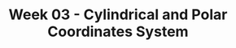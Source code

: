 ---
title: Week 03 - Cylindrical and Polar Coordinates System
contents:
  - date: 2024-01-28
    items:
      - type: lecture
        topics:
          - Set 04 Problem 03/005
          - Cylindrical polar coordinates
      - type: problem_set
        title: Set 05 - Cylindrical polar coordinates
        description: Cylindrical polar coordinates
        link: "https://drive.google.com/file/d/1a9vlIubxSpJ89vAav1JIHon9_ITwSyOE/view?usp=sharing"

  - date: 2024-01-30
    items:
      - type: lecture
        topics:
          - Cylindrical polar coordinates continued
      - type: problem_set
        title: Set 05 - Cylindrical polar coordinates
        description: Cylindrical polar coordinates
        link: "https://drive.google.com/file/d/1a9vlIubxSpJ89vAav1JIHon9_ITwSyOE/view?usp=sharing"
      - type: homework
        title: HW03
        link: "https://drive.google.com/file/d/1drGcmfoWiOcY_KB17PyqrVr21tnWA9Sx/view?usp=sharing"
        due_date: 2024-02-07
---